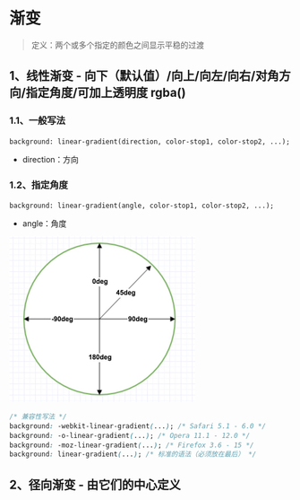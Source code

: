 # 渐变

> 定义：两个或多个指定的颜色之间显示平稳的过渡

## 1、线性渐变 - 向下（默认值）/向上/向左/向右/对角方向/指定角度/可加上透明度 rgba()

### 1.1、一般写法

`background: linear-gradient(direction, color-stop1, color-stop2, ...);`

- direction：方向

### 1.2、指定角度

`background: linear-gradient(angle, color-stop1, color-stop2, ...);`

- angle：角度

![线性渐变-角度图](images/线性渐变-角度图.png)

```css
/* 兼容性写法 */
background: -webkit-linear-gradient(...); /* Safari 5.1 - 6.0 */
background: -o-linear-gradient(...); /* Opera 11.1 - 12.0 */
background: -moz-linear-gradient(...); /* Firefox 3.6 - 15 */
background: linear-gradient(...); /* 标准的语法（必须放在最后） */
```

## 2、径向渐变 - 由它们的中心定义
